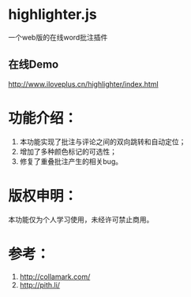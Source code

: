 # highlighter.js #
一个web版的在线word批注插件

## 在线Demo ##
http://www.iloveplus.cn/highlighter/index.html

# 功能介绍： #
1. 本功能实现了批注与评论之间的双向跳转和自动定位；
2. 增加了多种颜色标记的可选性；
3. 修复了重叠批注产生的相关bug。


# 版权申明： #

本功能仅为个人学习使用，未经许可禁止商用。

# 参考： #

1. http://collamark.com/
2. http://pith.li/